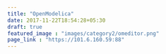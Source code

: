 ```yaml
---
title: "OpenModelica"
date: 2017-11-22T18:54:28+05:30
draft: true
featured_image : "images/category2/omeditor.png"
page_link : "https://101.6.160.59:88"
---
```


